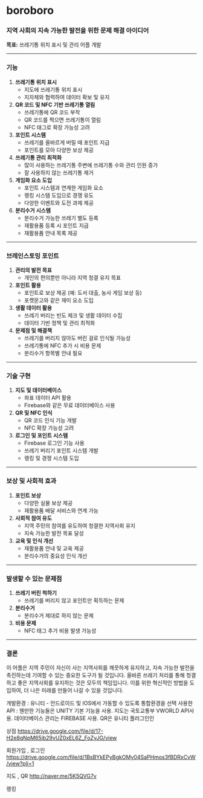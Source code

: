 # boroboro

### **지역 사회의 지속 가능한 발전을 위한 문제 해결 아이디어**

**목표:** 쓰레기통 위치 표시 및 관리 어플 개발

---

### **기능**

1. **쓰레기통 위치 표시**
    - 지도에 쓰레기통 위치 표시
    - 지자체와 협력하여 데이터 확보 및 유지
2. **QR 코드 및 NFC 기반 쓰레기통 열림**
    - 쓰레기통에 QR 코드 부착
    - QR 코드를 찍으면 쓰레기통이 열림
    - NFC 태그로 확장 가능성 고려
3. **포인트 시스템**
    - 쓰레기를 올바르게 버릴 때 포인트 지급
    - 포인트를 모아 다양한 보상 제공
4. **쓰레기통 관리 최적화**
    - 많이 사용하는 쓰레기통 주변에 쓰레기통 수와 관리 인원 증가
    - 잘 사용하지 않는 쓰레기통 제거
5. **게임화 요소 도입**
    - 포인트 시스템과 연계한 게임화 요소
    - 랭킹 시스템 도입으로 경쟁 유도
    - 다양한 이벤트와 도전 과제 제공
6. **분리수거 시스템**
    - 분리수거 가능한 쓰레기 별도 등록
    - 재활용품 등록 시 포인트 지급
    - 재활용품 안내 목록 제공

---

### **브레인스토밍 포인트**

1. **관리의 발전 목표**
    - 개인의 편의뿐만 아니라 지역 청결 유지 목표
2. **포인트 활용**
    - 포인트로 보상 제공 (예: 도서 대출, 농사 게임 보상 등)
    - 포켓몬고와 같은 재미 요소 도입
3. **생활 데이터 활용**
    - 쓰레기 버리는 빈도 체크 및 생활 데이터 수집
    - 데이터 기반 정책 및 관리 최적화
4. **문제점 및 해결책**
    - 쓰레기를 버리지 않아도 버린 걸로 인식될 가능성
    - 쓰레기통에 NFC 추가 시 비용 문제
    - 분리수거 항목별 안내 필요

---

### **기술 구현**

1. **지도 및 데이터베이스**
    - 좌표 데이터 API 활용
    - Firebase와 같은 무료 데이터베이스 사용
2. **QR 및 NFC 인식**
    - QR 코드 인식 기능 개발
    - NFC 확장 가능성 고려
3. **로그인 및 포인트 시스템**
    - Firebase 로그인 기능 사용
    - 쓰레기 버리기 포인트 시스템 개발
    - 랭킹 및 경쟁 시스템 도입

---

### **보상 및 사회적 효과**

1. **포인트 보상**
    - 다양한 실물 보상 제공
    - 재활용품 배달 서비스와 연계 가능
2. **사회적 참여 유도**
    - 지역 주민의 참여를 유도하여 청결한 지역사회 유지
    - 지속 가능한 발전 목표 달성
3. **교육 및 인식 개선**
    - 재활용품 안내 및 교육 제공
    - 분리수거의 중요성 인식 개선

---

### **발생할 수 있는 문제점**

1. **쓰레기 버린 척하기**
    - 쓰레기를 버리지 않고 포인트만 획득하는 문제
2. **분리수거**
    - 분리수거 제대로 하지 않는 문제
3. **비용 문제**
    - NFC 태그 추가 비용 발생 가능성

---

### **결론**

이 어플은 지역 주민이 자신이 사는 지역사회를 깨끗하게 유지하고, 지속 가능한 발전을 촉진하는데 기여할 수 있는 중요한 도구가 될 것입니다. 올바른 쓰레기 처리를 통해 청결하고 좋은 지역사회를 유지하는 것은 모두의 책임입니다. 이를 위한 혁신적인 방법을 도입하여, 더 나은 미래를 만들어 나갈 수 있을 것입니다.



개발환경 : 유니티 - 안드로이드 및 IOS에서 가동할 수 있도록 통합환경을 선택
사용한 API : 웬만한 기능들은 UNITY 기본 기능을 사용. 지도는 국토교통부 VWORLD API사용. 데이터베이스 관리는 FIREBASE 사용. QR은 유니티 플러그인인 


상점
https://drive.google.com/file/d/17-H2e8qNpM65ib29vUZ0xEL6Z_FoZyJG/view

회원가입 , 로그인
https://drive.google.com/file/d/1BsBYkEPyBgkOMy04SaPHmos3fBDRxCvW/view?pli=1

지도 , QR
http://naver.me/5K5QVG7v

랭킹


